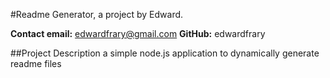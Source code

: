 
  #Readme Generator, a project by Edward.

  **Contact email:** edwardfrary@gmail.com
  **GitHub:** edwardfrary

  ##Project Description
  a simple node.js application to dynamically generate readme files
